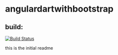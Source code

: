 angulardartwithbootstrap
========================
build:
------

[![Build Status](http://93.29.20.26/github.com/cedriclam/angulardartwithbootstrap/status.png?branch=master)](http://93.29.20.26/github.com/cedriclam/angulardartwithbootstrap)

this is the initial readme

